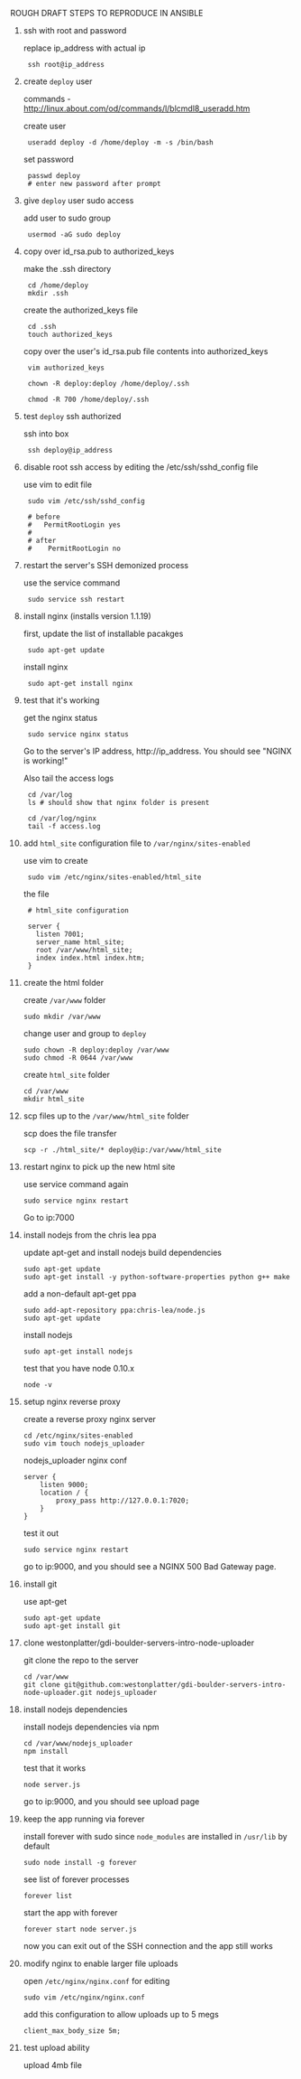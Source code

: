ROUGH DRAFT STEPS TO REPRODUCE IN ANSIBLE

1. ssh with root and password

    replace ip_address with actual ip
  
        ssh root@ip_address
    

2. create `deploy` user

    commands - http://linux.about.com/od/commands/l/blcmdl8_useradd.htm
  
    create user

        useradd deploy -d /home/deploy -m -s /bin/bash

    
    set password
  
  
        passwd deploy
        # enter new password after prompt
  

3. give `deploy` user sudo access

    add user to sudo group
        
        usermod -aG sudo deploy
  
  
4. copy over id_rsa.pub to authorized_keys
  
    make the .ssh directory
  
        cd /home/deploy
        mkdir .ssh
  
  
    create the authorized_keys file
  
        cd .ssh
        touch authorized_keys
  
  
    copy over the user's id_rsa.pub file contents into authorized_keys
  
        vim authorized_keys
  
        chown -R deploy:deploy /home/deploy/.ssh
  
        chmod -R 700 /home/deploy/.ssh


4. test `deploy` ssh authorized

    ssh into box 
        
        ssh deploy@ip_address
  
  
5. disable root ssh access by editing the /etc/ssh/sshd_config file
  
    use vim to edit file
    
        sudo vim /etc/ssh/sshd_config
  
        # before
        #   PermitRootLogin yes
        #
        # after
        #    PermitRootLogin no

  
6. restart the server's SSH demonized process

    use the service command 
  
        sudo service ssh restart
  

7. install nginx (installs version 1.1.19)
  
    first, update the list of installable pacakges
  
        sudo apt-get update
  
  
    install nginx
  
        sudo apt-get install nginx
  
  
8. test that it's working

    get the nginx status
  
        sudo service nginx status
  
  
    Go to the server's IP address, http://ip_address. You should see "NGINX is working!"
  
    Also tail the access logs
  
  
        cd /var/log
        ls # should show that nginx folder is present
  
        cd /var/log/nginx
        tail -f access.log
  

9. add `html_site` configuration file to `/var/nginx/sites-enabled`

    use vim to create 
        
        sudo vim /etc/nginx/sites-enabled/html_site
  
  
    the file 
      
        # html_site configuration 
        
        server {
          listen 7001;
          server_name html_site;
          root /var/www/html_site;
          index index.html index.htm;
        }
  


10. create the html folder 

    create `/var/www` folder
  
        sudo mkdir /var/www
  
  
    change user and group to `deploy`
  
        sudo chown -R deploy:deploy /var/www
        sudo chmod -R 0644 /var/www
  
  
    create `html_site` folder
  
        cd /var/www
        mkdir html_site
  

11. scp files up to the `/var/www/html_site` folder

    scp does the file transfer
  
        scp -r ./html_site/* deploy@ip:/var/www/html_site
  
  
12. restart nginx to pick up the new html site
  
    use service command again
      
        sudo service nginx restart
  
    Go to ip:7000

13. install nodejs from the chris lea ppa
  
    update apt-get and install nodejs build dependencies
  
        sudo apt-get update
        sudo apt-get install -y python-software-properties python g++ make
    
    
    add a non-default apt-get ppa
  
        sudo add-apt-repository ppa:chris-lea/node.js
        sudo apt-get update
  
  
    install nodejs
  
        sudo apt-get install nodejs
  

    test that you have node 0.10.x
    
        node -v
  

14. setup nginx reverse proxy
  
    create a reverse proxy nginx server 
  
        cd /etc/nginx/sites-enabled
        sudo vim touch nodejs_uploader
  
  
    nodejs_uploader nginx conf 
  
        server {
            listen 9000;
            location / { 
                proxy_pass http://127.0.0.1:7020;
            } 
        }
  
  
    test it out
  
        sudo service nginx restart
      
  
    go to ip:9000, and you should see a NGINX 500 Bad Gateway page.

15. install git

    use apt-get
      
        sudo apt-get update
        sudo apt-get install git
  
  
16. clone westonplatter/gdi-boulder-servers-intro-node-uploader
  
    git clone the repo to the server
  
        cd /var/www
        git clone git@github.com:westonplatter/gdi-boulder-servers-intro-node-uploader.git nodejs_uploader
  
    
17. install nodejs dependencies

    install nodejs dependencies via npm
  
        cd /var/www/nodejs_uploader
        npm install
  
  
    test that it works
  
        node server.js
  
  
    go to ip:9000, and you should see upload page

18. keep the app running via forever

    install forever with sudo since `node_modules` are installed in `/usr/lib` by default
  
        sudo node install -g forever

  
    see list of forever processes
  
        forever list
  
  
    start the app with forever
  
        forever start node server.js
  
  
    now you can exit out of the SSH connection and the app still works

19. modify nginx to enable larger file uploads

    open `/etc/nginx/nginx.conf` for editing
    
        sudo vim /etc/nginx/nginx.conf
    
    add this configuration to allow uploads up to 5 megs
        
        client_max_body_size 5m;

20. test upload ability
    
    upload 4mb file

